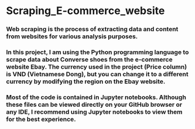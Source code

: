 # Scraping_E-commerce_website
### Web scraping is the process of extracting data and content from websites for various analysis purposes.
### In this project, I am using the Python programming language to scrape data about Converse shoes from the e-commerce website Ebay. The currency used in the project (Price column) is VND (Vietnamese Dong), but you can change it to a different currency by modifying the region on the Ebay website.
### Most of the code is contained in Jupyter notebooks. Although these files can be viewed directly on your GitHub browser or any IDE, I recommend using Jupyter notebooks to view them for the best experience.
